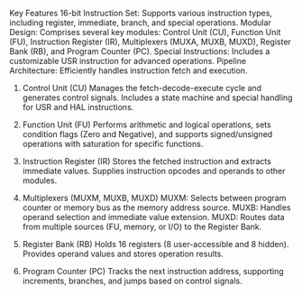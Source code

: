 Key Features 
16-bit Instruction Set: Supports various instruction types, including register, immediate, branch, and special operations. 
Modular Design: Comprises several key modules: Control Unit (CU), Function Unit (FU), Instruction Register (IR), Multiplexers (MUXA, MUXB, MUXD), Register Bank (RB), and Program Counter (PC).
Special Instructions: Includes a customizable USR instruction for advanced operations. 
Pipeline Architecture: Efficiently handles instruction fetch and execution. 
1. Control Unit (CU) 
Manages the fetch-decode-execute cycle and generates control signals. Includes a state machine and special handling for USR and HAL instructions. 
 
2. Function Unit (FU) 
Performs arithmetic and logical operations, sets condition flags (Zero and Negative), and supports signed/unsigned operations with saturation for specific functions.  
 
3. Instruction Register (IR) 
Stores the fetched instruction and extracts immediate values. Supplies instruction opcodes and operands to other modules. 

4. Multiplexers (MUXM, MUXB, MUXD) 
MUXM: Selects between program counter or memory bus as the memory address source. 
MUXB: Handles operand selection and immediate value extension. 
MUXD: Routes data from multiple sources (FU, memory, or I/O) to the Register Bank. 
5. Register Bank (RB) 
Holds 16 registers (8 user-accessible and 8 hidden). Provides operand values and stores operation results. 

6. Program Counter (PC) 
Tracks the next instruction address, supporting increments, branches, and jumps based on control signals. 
